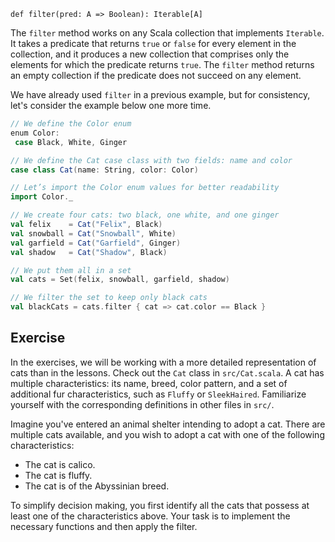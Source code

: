 ```def filter(pred: A => Boolean): Iterable[A]```

The `filter` method works on any Scala collection that implements `Iterable`. 
It takes a predicate that returns `true` or `false` for every element in the collection, and it produces a new 
collection that comprises only the elements for which the predicate returns `true`.
The `filter` method returns an empty collection if the predicate does not succeed on any element.

We have already used `filter` in a previous example, but for consistency, let's consider the example below one more time. 

```scala
// We define the Color enum
enum Color:
 case Black, White, Ginger

// We define the Cat case class with two fields: name and color
case class Cat(name: String, color: Color)

// Let’s import the Color enum values for better readability
import Color._

// We create four cats: two black, one white, and one ginger
val felix    = Cat("Felix", Black)
val snowball = Cat("Snowball", White)
val garfield = Cat("Garfield", Ginger)
val shadow   = Cat("Shadow", Black)

// We put them all in a set
val cats = Set(felix, snowball, garfield, shadow)

// We filter the set to keep only black cats
val blackCats = cats.filter { cat => cat.color == Black }

```


## Exercise

In the exercises, we will be working with a more detailed representation of cats than in the lessons. 
Check out the `Cat` class in `src/Cat.scala`.
A cat has multiple characteristics: its name, breed, color pattern, and a set of additional fur characteristics, such as
`Fluffy` or `SleekHaired`.
Familiarize yourself with the corresponding definitions in other files in `src/`.

Imagine you've entered an animal shelter intending to adopt a cat.
There are multiple cats available, and you wish to adopt a cat with one of the following characteristics:

* The cat is calico.
* The cat is fluffy.
* The cat is of the Abyssinian breed.

To simplify decision making, you first identify all the cats that possess at least one of the characteristics above. Your task is to implement the necessary functions and then apply the filter. 
